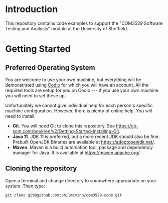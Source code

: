 # Introduction
This repository contains code examples to support the "COM3529 Software Testing and Analysis" module at the University of Sheffield.

# Getting Started

## Preferred Operating System
You are welcome to use your own machine, but everything will be demonstrated using [Codio](https://www.codio.com/) for which you will have an account. All the required tools are setup for you on Codio --- if you use your own machine you will need to set these up. 

Unfortunately we cannot give individual help for each person's specific machine configuration. However, there is plenty of online help. You will need to install:

* __Git__. You will need Git to clone this repository. See https://git-scm.com/book/en/v2/Getting-Started-Installing-Git.
* __Java 11__. JDK 11 is preferred, but a more recent JDK should also be fine. Prebuilt OpenJDK Binaries are available at https://adoptopenjdk.net/.
* __Maven__. Maven is a build automation tool, package and dependency manager for Java. It is available at https://maven.apache.org/.

## Cloning the repository
Open a terminal and change directory to somewhere appropriate on your system. Then type:

``git clone git@github.com:philmcminn/com3529-code.git``
